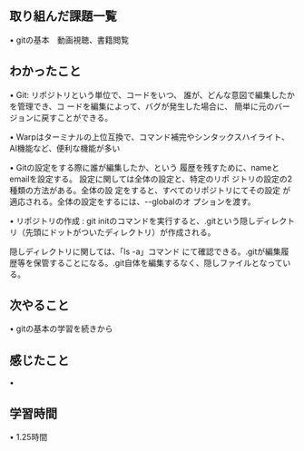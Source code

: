 ## 取り組んだ課題一覧
• gitの基本　動画視聴、書籍閲覧

## わかったこと
• Git: リポジトリという単位で、コードをいつ、
誰が、どんな意図で編集したかを管理でき、コ
ードを編集によって、バグが発生した場合に、
簡単に元のバージョンに戻すことができる。

• Warpはターミナルの上位互換で、コマンド補完やシンタックスハイライト、AI機能など、便利な機能が多い

• Gitの設定をする際に誰が編集したか、という
履歴を残すために、nameとemailを設定する。
設定に関しては全体の設定と、特定のリポ
ジトリの設定の2種類の方法がある。全体の設
定をすると、すべてのリポジトリにてその設定
が適応される。全体の設定をするには、--globalのオ
プションを渡す。

• リポジトリの作成 : git initのコマンドを実行すると、.gitという隠しディレクトリ（先頭にドットがついたディレクトリ）が作成される。

隠しディレクトリに関しては、「ls -a」コマンド
にて確認できる。.gitが編集履歴等を保管することになる。.git自体を編集するなく、隠しファイルとなっている。



## 次やること
• gitの基本の学習を続きから

## 感じたこと
• 

## 学習時間
• 1.25時間